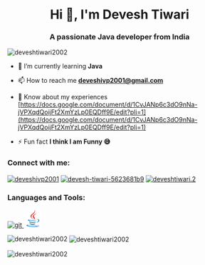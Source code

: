 <h1 align="center">Hi 👋, I'm Devesh Tiwari</h1>
<h3 align="center">A passionate Java developer from India</h3>

<p align="left"> <img src="https://komarev.com/ghpvc/?username=deveshtiwari2002&label=Profile%20views&color=0e75b6&style=flat" alt="deveshtiwari2002" /> </p>

- 🌱 I’m currently learning **Java**

- 📫 How to reach me **deveshivp2001@gmail.com**

- 📄 Know about my experiences [https://docs.google.com/document/d/1CvJANp6c3dO9nNa-jVPXqdQoijFt2XmYzLp0EQDff9E/edit?pli=1](https://docs.google.com/document/d/1CvJANp6c3dO9nNa-jVPXqdQoijFt2XmYzLp0EQDff9E/edit?pli=1)

- ⚡ Fun fact **I think I am Funny 😅**

<h3 align="left">Connect with me:</h3>
<p align="left">
<a href="https://twitter.com/deveshivp2001" target="blank"><img align="center" src="https://raw.githubusercontent.com/rahuldkjain/github-profile-readme-generator/master/src/images/icons/Social/twitter.svg" alt="deveshivp2001" height="30" width="40" /></a>
<a href="https://linkedin.com/in/devesh-tiwari-5623681b9" target="blank"><img align="center" src="https://raw.githubusercontent.com/rahuldkjain/github-profile-readme-generator/master/src/images/icons/Social/linked-in-alt.svg" alt="devesh-tiwari-5623681b9" height="30" width="40" /></a>
<a href="https://instagram.com/deveshtiwari.2" target="blank"><img align="center" src="https://raw.githubusercontent.com/rahuldkjain/github-profile-readme-generator/master/src/images/icons/Social/instagram.svg" alt="deveshtiwari.2" height="30" width="40" /></a>
</p>

<h3 align="left">Languages and Tools:</h3>
<p align="left"> <a href="https://git-scm.com/" target="_blank" rel="noreferrer"> <img src="https://www.vectorlogo.zone/logos/git-scm/git-scm-icon.svg" alt="git" width="40" height="40"/> </a> <a href="https://www.java.com" target="_blank" rel="noreferrer"> <img src="https://raw.githubusercontent.com/devicons/devicon/master/icons/java/java-original.svg" alt="java" width="40" height="40"/> </a> </p>

<p><img align="left" src="https://github-readme-stats.vercel.app/api/top-langs?username=deveshtiwari2002&show_icons=true&locale=en&layout=compact" alt="deveshtiwari2002" /></p>

<p>&nbsp;<img align="center" src="https://github-readme-stats.vercel.app/api?username=deveshtiwari2002&show_icons=true&locale=en" alt="deveshtiwari2002" /></p>

<p><img align="center" src="https://github-readme-streak-stats.herokuapp.com/?user=deveshtiwari2002&" alt="deveshtiwari2002" /></p>
